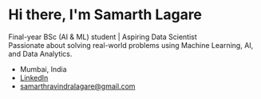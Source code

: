 # Hi there, I'm Samarth Lagare

  Final-year BSc (AI & ML) student | Aspiring Data Scientist  
  Passionate about solving real-world problems using Machine Learning, AI, and Data Analytics.

- Mumbai, India  
- [LinkedIn](https://www.linkedin.com/in/samarth-lagare/)  
- samarthravindralagare@gmail.com
